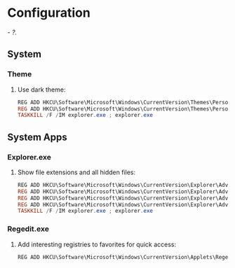 # Configuration

*- ?.*

## System

### Theme

1. Use dark theme:
    ```ps1
    REG ADD HKCU\Software\Microsoft\Windows\CurrentVersion\Themes\Personalize /F /V AppsUseLightTheme /T REG_DWORD /D 0
    REG ADD HKCU\Software\Microsoft\Windows\CurrentVersion\Themes\Personalize /F /V SystemUsesLightTheme /T REG_DWORD /D 0
    TASKKILL /F /IM explorer.exe ; explorer.exe
    ```

## System Apps

### Explorer.exe

1. Show file extensions and all hidden files:
    ```ps1
    REG ADD HKCU\Software\Microsoft\Windows\CurrentVersion\Explorer\Advanced /F /V Hidden /T REG_DWORD /D 1
    REG ADD HKCU\Software\Microsoft\Windows\CurrentVersion\Explorer\Advanced /F /V HideFileExt /T REG_DWORD /D 0
    REG ADD HKCU\Software\Microsoft\Windows\CurrentVersion\Explorer\Advanced /F /V ShowSuperHidden /T REG_DWORD /D 1
    REG ADD HKCU\Software\Microsoft\Windows\CurrentVersion\Explorer\Advanced /F /V UseCompactMode /T REG_DWORD /D 1
    TASKKILL /F /IM explorer.exe ; explorer.exe
    ```

### Regedit.exe

1. Add interesting registries to favorites for quick access:
    ```ps1
    REG ADD HKCU\Software\Microsoft\Windows\CurrentVersion\Applets\Regedit\Favorites /F /V Run /T REG_SZ /D Computer\HKEY_CURRENT_USER\Software\Microsoft\Windows\CurrentVersion\Run
    ```
